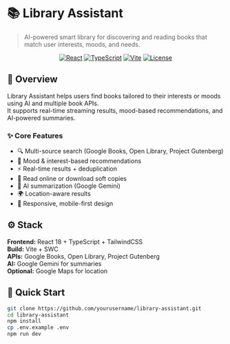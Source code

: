 # 📚 Library Assistant

> AI-powered smart library for discovering and reading books that match user interests, moods, and needs.

<div align="center">

[![React](https://img.shields.io/badge/React-18-blue.svg)](https://reactjs.org/)
[![TypeScript](https://img.shields.io/badge/TypeScript-5.0-blue.svg)](https://www.typescriptlang.org/)
[![Vite](https://img.shields.io/badge/Vite-4.0-646CFF.svg)](https://vitejs.dev/)
[![License](https://img.shields.io/badge/license-MIT-green.svg)](LICENSE)

</div>

## 🌟 Overview
Library Assistant helps users find books tailored to their interests or moods using AI and multiple book APIs.  
It supports real-time streaming results, mood-based recommendations, and AI-powered summaries.

### ✨ Core Features
- 🔍 Multi-source search (Google Books, Open Library, Project Gutenberg)
- 🧠 Mood & interest-based recommendations
- ⚡ Real-time results + deduplication
- 📘 Read online or download soft copies
- 🤖 AI summarization (Google Gemini)
- 🌍 Location-aware results
- 📱 Responsive, mobile-first design

## ⚙️ Stack
**Frontend:** React 18 + TypeScript + TailwindCSS  
**Build:** Vite + SWC  
**APIs:** Google Books, Open Library, Project Gutenberg  
**AI:** Google Gemini for summaries  
**Optional:** Google Maps for location

## 🚀 Quick Start
```bash
git clone https://github.com/yourusername/library-assistant.git
cd library-assistant
npm install
cp .env.example .env
npm run dev
